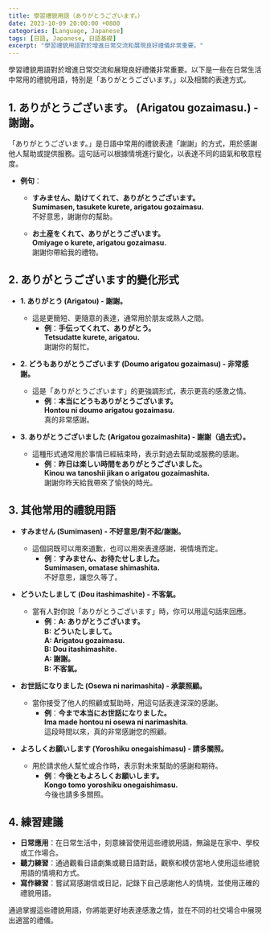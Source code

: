 ```yaml
---
title: 學習禮貌用語（ありがとうございます。）
date: 2023-10-09 20:00:00 +0800
categories: [Language, Japanese]
tags: [日語, Japanese, 日語基礎] 
excerpt: "學習禮貌用語對於增進日常交流和展現良好禮儀非常重要。"
---
```


學習禮貌用語對於增進日常交流和展現良好禮儀非常重要。以下是一些在日常生活中常用的禮貌用語，特別是「ありがとうございます。」以及相關的表達方式。

## **1. ありがとうございます。 (Arigatou gozaimasu.) - 謝謝。**

「ありがとうございます。」是日語中常用的禮貌表達「謝謝」的方式，用於感謝他人幫助或提供服務。這句話可以根據情境進行變化，以表達不同的語氣和敬意程度。

- **例句**：
  - **すみません、助けてくれて、ありがとうございます。**  
    **Sumimasen, tasukete kurete, arigatou gozaimasu.**  
    不好意思，謝謝你的幫助。
  
  - **お土産をくれて、ありがとうございます。**  
    **Omiyage o kurete, arigatou gozaimasu.**  
    謝謝你帶給我的禮物。

## **2. ありがとうございます的變化形式**

- **1. ありがとう (Arigatou) - 謝謝。**
  - 這是更簡短、更隨意的表達，通常用於朋友或熟人之間。  
    - **例**：**手伝ってくれて、ありがとう。**  
      **Tetsudatte kurete, arigatou.**  
      謝謝你的幫忙。

- **2. どうもありがとうございます (Doumo arigatou gozaimasu) - 非常感謝。**
  - 這是「ありがとうございます」的更強調形式，表示更高的感激之情。  
    - **例**：**本当にどうもありがとうございます。**  
      **Hontou ni doumo arigatou gozaimasu.**  
      真的非常感謝。

- **3. ありがとうございました (Arigatou gozaimashita) - 謝謝（過去式）。**
  - 這種形式通常用於事情已經結束時，表示對過去幫助或服務的感謝。  
    - **例**：**昨日は楽しい時間をありがとうございました。**  
      **Kinou wa tanoshii jikan o arigatou gozaimashita.**  
      謝謝你昨天給我帶來了愉快的時光。

## **3. 其他常用的禮貌用語**

- **すみません (Sumimasen) - 不好意思/對不起/謝謝。**
  - 這個詞既可以用來道歉，也可以用來表達感謝，視情境而定。  
    - **例**：**すみません、お待たせしました。**  
      **Sumimasen, omatase shimashita.**  
      不好意思，讓您久等了。

- **どういたしまして (Dou itashimashite) - 不客氣。**
  - 當有人對你說「ありがとうございます」時，你可以用這句話來回應。  
    - **例**：**A: ありがとうございます。**  
      **B: どういたしまして。**  
      **A: Arigatou gozaimasu.**  
      **B: Dou itashimashite.**  
      **A: 謝謝。**  
      **B: 不客氣。**

- **お世話になりました (Osewa ni narimashita) - 承蒙照顧。**
  - 當你接受了他人的照顧或幫助時，用這句話表達深深的感謝。  
    - **例**：**今まで本当にお世話になりました。**  
      **Ima made hontou ni osewa ni narimashita.**  
      這段時間以來，真的非常感謝您的照顧。

- **よろしくお願いします (Yoroshiku onegaishimasu) - 請多關照。**
  - 用於請求他人幫忙或合作時，表示對未來幫助的感謝和期待。  
    - **例**：**今後ともよろしくお願いします。**  
      **Kongo tomo yoroshiku onegaishimasu.**  
      今後也請多多關照。

## **4. 練習建議**
- **日常應用**：在日常生活中，刻意練習使用這些禮貌用語，無論是在家中、學校或工作場合。
- **聽力練習**：通過觀看日語劇集或聽日語對話，觀察和模仿當地人使用這些禮貌用語的情境和方式。
- **寫作練習**：嘗試寫感謝信或日記，記錄下自己感謝他人的情境，並使用正確的禮貌用語。

通過掌握這些禮貌用語，你將能更好地表達感激之情，並在不同的社交場合中展現出適當的禮儀。

